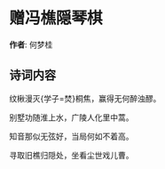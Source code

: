 # 赠冯樵隠琴棋

**作者**: 何梦桂

## 诗词内容

纹楸漫灭{学子=焚}桐焦，赢得无何醉浊醪。

别墅功随淮上水，广陵人化里中蒿。

知音那似无弦好，当局何如不着高。

寻取旧樵归隠处，坐看尘世戏儿曹。

